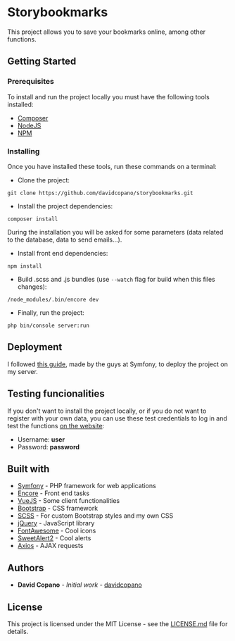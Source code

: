 # Storybookmarks

This project allows you to save your bookmarks online, among other functions.

## Getting Started

### Prerequisites

To install and run the project locally you must have the following tools installed:

- [Composer](https://getcomposer.org/download/)
- [NodeJS](https://nodejs.org/)
- [NPM](https://www.npmjs.com/get-npm)

### Installing

Once you have installed these tools, run these commands on a terminal:

- Clone the project:
```
git clone https://github.com/davidcopano/storybookmarks.git
```
  
- Install the project dependencies:
```
composer install
```
  During the installation you will be asked for some parameters (data related to the database, data to send emails...).
  
- Install front end dependencies:
```
npm install
```
  
- Build .scss and .js bundles (use ``--watch`` flag for build when this files changes):
```
/node_modules/.bin/encore dev
```

- Finally, run the project:
```
php bin/console server:run
```
  
## Deployment

I followed [this guide](https://symfony.com/doc/3.4/deployment.html), made by the guys at Symfony, to deploy the project on my server.

## Testing funcionalities

If you don't want to install the project locally, or if you do not want to register with your own data, you can use these test credentials to log in and test the functions [on the website](https://storybookmarks.dcopano.xyz/):

- Username: **user**
- Password: **password**

## Built with

- [Symfony](https://symfony.com/) - PHP framework for web applications
- [Encore](https://symfony.com/doc/3.4/frontend/encore/installation.html) - Front end tasks
- [VueJS](https://vuejs.org/) - Some client functionalities
- [Bootstrap](https://getbootstrap.com/) - CSS framework
- [SCSS](https://sass-lang.com/) - For custom Bootstrap styles and my own CSS
- [jQuery](https://github.com/jquery/jquery) - JavaScript library
- [FontAwesome](https://fontawesome.com/) - Cool icons
- [SweetAlert2](https://github.com/sweetalert2/sweetalert2) - Cool alerts
- [Axios](https://github.com/axios/axios) - AJAX requests

## Authors

- **David Copano** - _Initial work_ - [davidcopano](https://github.com/davidcopano)

## License

This project is licensed under the MIT License - see the [LICENSE.md](https://github.com/davidcopano/storybookmarks/blob/master/LICENSE.md) file for details.